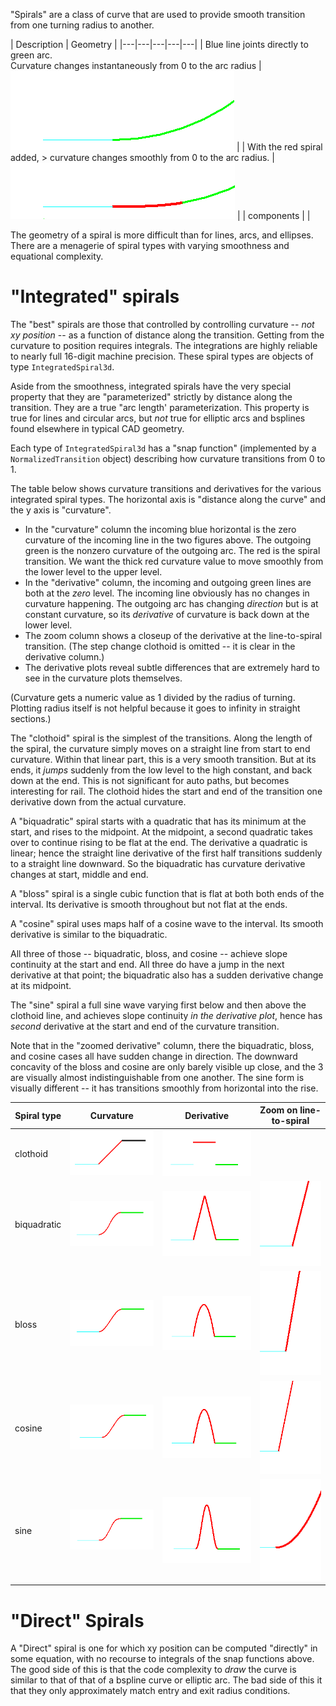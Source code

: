 "Spirals" are a class of curve that are used to provide smooth transition from one turning radius to another.

| Description | Geometry |
|---|---|---|---|---|
| Blue line joints directly to green arc. <br> Curvature changes instantaneously from 0 to the arc radius | ![>](./figs/Spiral/LineArcR300.png) |
| With the red spiral added, ><r> curvature changes smoothly from 0 to the arc radius.  | ![>](./figs/Spiral/LineSpiralL100R300Arc.png) |
| components  |  |

The geometry of a spiral is more difficult than for lines, arcs, and ellipses.  There are a menagerie of spiral types with varying smoothness and equational complexity.

# "Integrated" spirals

The "best" spirals are those that controlled by controlling curvature -- _not xy position_ -- as a function of distance along the transition.   Getting from the curvature to position requires integrals.   The integrations are highly reliable to nearly full 16-digit machine precision.   These spiral types are objects of type `IntegratedSpiral3d`.

Aside from the smoothness, integrated spirals have the very special property that they are "parameterized" strictly by distance along the transition.  They are a true "arc length' parameterization.  This property is true for lines and circular arcs, but _not_ true for elliptic arcs and bsplines found elsewhere in typical CAD geometry.

Each type of `IntegratedSpiral3d` has a "snap function" (implemented by a `NormalizedTransition` object) describing how curvature transitions from 0 to 1.

The table below shows curvature transitions and derivatives for the various integrated spiral types.
The horizontal axis is "distance along the curve" and the y axis is "curvature".
* In the "curvature" column the incoming blue horizontal is the zero curvature of the incoming line in the two figures above. The outgoing green is the nonzero curvature of the outgoing arc.  The red is the spiral transition. We want the thick red curvature value to move smoothly from the lower level to the upper level.
* In the "derivative" column, the incoming and outgoing green lines are both at the _zero_  level.  The incoming line obviously has no changes in curvature happening.  The outgoing arc has changing _direction_ but is at constant curvature, so its _derivative_ of curvature is back down at the lower level.
* The zoom column shows a closeup of the derivative at the line-to-spiral transition.  (The step change clothoid is omitted -- it is clear in the derivative column.)
* The derivative plots reveal subtle differences that are extremely hard to see in the curvature plots themselves.

(Curvature gets a numeric value as 1 divided by the radius of turning.   Plotting radius itself is not helpful because it goes to infinity in straight sections.)

The "clothoid" spiral is the simplest of the transitions.   Along the length of the spiral, the curvature simply moves on a straight line from start to end curvature.  Within that linear part, this is a very smooth transition.  But at its ends, it _jumps_ suddenly from the low level to the high constant, and back down at the end.   This is not significant for auto paths, but becomes interesting for rail.  The clothoid hides the start and end of the transition one derivative down from the actual curvature.

A "biquadratic" spiral starts with a quadratic that has its minimum at the start, and rises to the midpoint.  At the midpoint, a second quadratic takes over to continue rising to be flat at the end.  The derivative a quadratic is linear; hence the straight line derivative of the first half transitions suddenly to a straight line downward.   So the biquadratic has curvature derivative changes at start, middle and end.

A "bloss" spiral is a single cubic function that is flat at both both ends of the interval.  Its derivative is smooth throughout but not flat at the ends.

A "cosine" spiral uses maps half of a cosine wave to the interval. Its smooth derivative is similar to the biquadratic.

All three of those -- biquadratic, bloss, and cosine -- achieve slope continuity at the start and end.  All three do have a jump in the next derivative at that point;  the biquadratic also has a sudden derivative change at its midpoint.

The "sine" spiral a full sine wave varying first below and then above the clothoid line, and achieves slope continuity _in the derivative plot_, hence has _second_ derivative at the start and end of the curvature transition.

Note that in the "zoomed derivative" column, there the biquadratic, bloss, and cosine cases all have sudden change in direction. The downward concavity of the bloss and cosine are only barely visible up close, and the 3 are visually almost indistinguishable from one another.  The sine form is visually different -- it has transitions smoothly from horizontal into the rise.

| Spiral type | Curvature | Derivative | Zoom on line-to-spiral |
|---|---|---|---|
| clothoid  | ![>](./figs/Spiral/clothoidK.png) | ![>](./figs/Spiral/clothoidKPrime.png) | |
| biquadratic  | ![>](./figs/Spiral/biquadraticK.png) | ![>](./figs/Spiral/biquadraticKPrime.png) | ![>](./figs/Spiral/biquadraticKPrimeZoom.png)
| bloss  | ![>](./figs/Spiral/blossK.png) | ![>](./figs/Spiral/blossKPrime.png) | ![>](./figs/Spiral/blossKPrimeZoom.png) |
| cosine  | ![>](./figs/Spiral/cosineK.png) | ![>](./figs/Spiral/cosineKPrime.png) | ![>](./figs/Spiral/cosineKPrimeZoom.png) |
| sine  | ![>](./figs/Spiral/sineK.png) | ![>](./figs/Spiral/sineKPrime.png) | ![>](./figs/Spiral/sineKPrimeZoom.png) |

# "Direct" Spirals
A "Direct" spiral is one for which xy position can be computed "directly" in some equation, with no recourse to integrals of the snap functions above.   The good side of this is that the code complexity to _draw_ the curve is similar to that of that of a bspline curve or elliptic arc.    The bad side of this it that they only approximately match entry and exit radius conditions.